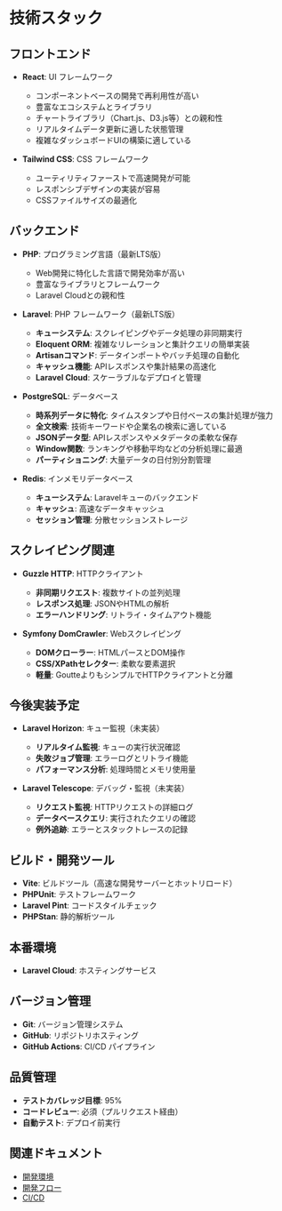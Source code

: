 # 技術スタック

## フロントエンド

- **React**: UI フレームワーク
  - コンポーネントベースの開発で再利用性が高い
  - 豊富なエコシステムとライブラリ
  - チャートライブラリ（Chart.js、D3.js等）との親和性
  - リアルタイムデータ更新に適した状態管理
  - 複雑なダッシュボードUIの構築に適している

- **Tailwind CSS**: CSS フレームワーク
  - ユーティリティファーストで高速開発が可能
  - レスポンシブデザインの実装が容易
  - CSSファイルサイズの最適化

## バックエンド

- **PHP**: プログラミング言語（最新LTS版）
  - Web開発に特化した言語で開発効率が高い
  - 豊富なライブラリとフレームワーク
  - Laravel Cloudとの親和性

- **Laravel**: PHP フレームワーク（最新LTS版）
  - **キューシステム**: スクレイピングやデータ処理の非同期実行
  - **Eloquent ORM**: 複雑なリレーションと集計クエリの簡単実装
  - **Artisanコマンド**: データインポートやバッチ処理の自動化
  - **キャッシュ機能**: APIレスポンスや集計結果の高速化
  - **Laravel Cloud**: スケーラブルなデプロイと管理

- **PostgreSQL**: データベース
  - **時系列データに特化**: タイムスタンプや日付ベースの集計処理が強力
  - **全文検索**: 技術キーワードや企業名の検索に適している
  - **JSONデータ型**: APIレスポンスやメタデータの柔軟な保存
  - **Window関数**: ランキングや移動平均などの分析処理に最適
  - **パーティショニング**: 大量データの日付別分割管理

- **Redis**: インメモリデータベース
  - **キューシステム**: Laravelキューのバックエンド
  - **キャッシュ**: 高速なデータキャッシュ
  - **セッション管理**: 分散セッションストレージ

## スクレイピング関連

- **Guzzle HTTP**: HTTPクライアント
  - **非同期リクエスト**: 複数サイトの並列処理
  - **レスポンス処理**: JSONやHTMLの解析
  - **エラーハンドリング**: リトライ・タイムアウト機能

- **Symfony DomCrawler**: Webスクレイピング
  - **DOMクローラー**: HTMLパースとDOM操作
  - **CSS/XPathセレクター**: 柔軟な要素選択
  - **軽量**: GoutteよりもシンプルでHTTPクライアントと分離

## 今後実装予定

- **Laravel Horizon**: キュー監視（未実装）
  - **リアルタイム監視**: キューの実行状況確認
  - **失敗ジョブ管理**: エラーログとリトライ機能
  - **パフォーマンス分析**: 処理時間とメモリ使用量

- **Laravel Telescope**: デバッグ・監視（未実装）
  - **リクエスト監視**: HTTPリクエストの詳細ログ
  - **データベースクエリ**: 実行されたクエリの確認
  - **例外追跡**: エラーとスタックトレースの記録

## ビルド・開発ツール

- **Vite**: ビルドツール（高速な開発サーバーとホットリロード）
- **PHPUnit**: テストフレームワーク
- **Laravel Pint**: コードスタイルチェック
- **PHPStan**: 静的解析ツール

## 本番環境

- **Laravel Cloud**: ホスティングサービス

## バージョン管理

- **Git**: バージョン管理システム
- **GitHub**: リポジトリホスティング
- **GitHub Actions**: CI/CD パイプライン

## 品質管理

- **テストカバレッジ目標**: 95%
- **コードレビュー**: 必須（プルリクエスト経由）
- **自動テスト**: デプロイ前実行

## 関連ドキュメント

- [開発環境](開発環境)
- [開発フロー](開発フロー)
- [CI/CD](CI-CD)